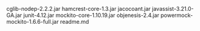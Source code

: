 cglib-nodep-2.2.2.jar
hamcrest-core-1.3.jar
jacocoant.jar
javassist-3.21.0-GA.jar
junit-4.12.jar
mockito-core-1.10.19.jar
objenesis-2.4.jar
powermock-mockito-1.6.6-full.jar
readme.md
